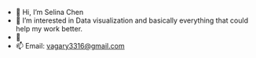 - 👋 Hi, I’m Selina Chen
- 👀 I’m interested in Data visualization and basically everything that could help my work better.
- 🌱 
- 📫 Email: vagary3316@gmail.com

<!---
vagary3316/vagary3316 is a ✨ special ✨ repository because its `README.md` (this file) appears on your GitHub profile.
You can click the Preview link to take a look at your changes.
--->
